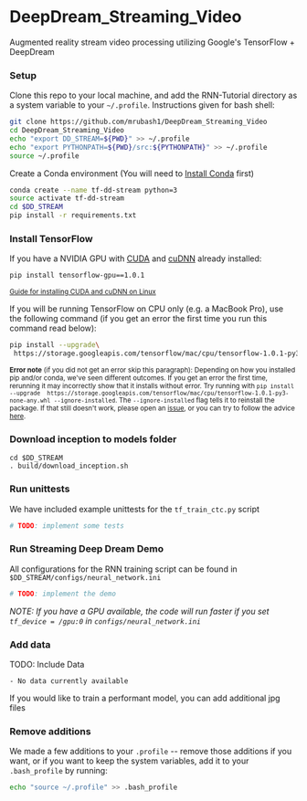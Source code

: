 # DeepDream_Streaming_Video
Augmented reality stream video processing utilizing Google's TensorFlow + DeepDream

### Setup
Clone this repo to your local machine, and add the RNN-Tutorial directory as a system variable to your `~/.profile`. Instructions given for bash shell:

```bash
git clone https://github.com/mrubash1/DeepDream_Streaming_Video
cd DeepDream_Streaming_Video
echo "export DD_STREAM=${PWD}" >> ~/.profile
echo "export PYTHONPATH=${PWD}/src:${PYTHONPATH}" >> ~/.profile
source ~/.profile
```

Create a Conda environment (You will need to [Install Conda](https://conda.io/docs/install/quick.html) first)

```bash
conda create --name tf-dd-stream python=3
source activate tf-dd-stream
cd $DD_STREAM
pip install -r requirements.txt
```


### Install TensorFlow
If you have a NVIDIA GPU with [CUDA](http://docs.nvidia.com/cuda/cuda-installation-guide-linux/#package-manager-installation) and [cuDNN](https://developer.nvidia.com/rdp/cudnn-download) already installed:

```bash
pip install tensorflow-gpu==1.0.1
```
<sub>[Guide for installing CUDA and cuDNN on Linux](https://www.tensorflow.org/versions/r0.11/get_started/os_setup#optional-linux-enable-gpu-support)<sub>

If you will be running TensorFlow on CPU only (e.g. a MacBook Pro), use the following command (if you get an error the first time you run this command read below):
```bash
pip install --upgrade\
 https://storage.googleapis.com/tensorflow/mac/cpu/tensorflow-1.0.1-py3-none-any.whl
```
<sub>**Error note** (if you did not get an error skip this paragraph): Depending on how you installed pip and/or conda, we've seen different outcomes. If you get an error the first time, rerunning it may incorrectly show that it installs without error. Try running with `pip install --upgrade  https://storage.googleapis.com/tensorflow/mac/cpu/tensorflow-1.0.1-py3-none-any.whl --ignore-installed`. The `--ignore-installed` flag tells it to reinstall the package. If that still doesn't work, please open an [issue](https://github.com/silicon-valley-data-science/RNN-Tutorial/issues), or you can try to follow the advice [here](https://www.tensorflow.org/install/install_mac).</sub>


### Download inception to models folder
```
cd $DD_STREAM
. build/download_inception.sh
```

### Run unittests
We have included example unittests for the `tf_train_ctc.py` script

```bash
# TODO: implement some tests
```


### Run Streaming Deep Dream Demo
All configurations for the RNN training script can be found in `$DD_STREAM/configs/neural_network.ini`

```bash
# TODO: implement the demo
```

_NOTE: If you have a GPU available, the code will run faster if you set `tf_device = /gpu:0` in `configs/neural_network.ini`_


### Add data
TODO: Include Data

    - No data currently available

If you would like to train a performant model, you can add additional jpg files


### Remove additions

We made a few additions to your `.profile` -- remove those additions if you want, or if you want to keep the system variables, add it to your `.bash_profile` by running:

```bash
echo "source ~/.profile" >> .bash_profile
```
